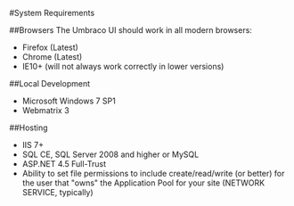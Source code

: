 #System Requirements

##Browsers
The Umbraco UI should work in all modern browsers:

* Firefox (Latest)
* Chrome (Latest)
* IE10+ (will not always work correctly in lower versions)

##Local Development
* Microsoft Windows 7 SP1
* Webmatrix 3

##Hosting
* IIS 7+
* SQL CE, SQL Server 2008 and higher or MySQL
* ASP.NET 4.5 Full-Trust
* Ability to set file permissions to include create/read/write (or better) for the user that "owns" the Application Pool for your site (NETWORK SERVICE, typically)
